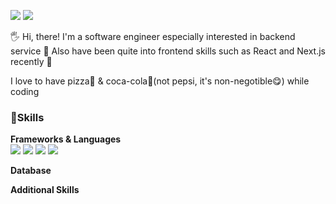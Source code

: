<!--
**Syl8n/syl8n** is a ✨ _special_ ✨ repository because its `README.md` (this file) appears on your GitHub profile.

Here are some ideas to get you started:

- 🔭 I’m currently working on ...
- 🌱 I’m currently learning ...
- 👯 I’m looking to collaborate on ...
- 🤔 I’m looking for help with ...
- 💬 Ask me about ...
- 📫 How to reach me: ...
- 😄 Pronouns: ...
- ⚡ Fun fact: ...
-->

<a href="https://velog.io/@yaaloo" target="_blank"><img src="https://img.shields.io/badge/Blog-20C997?style=flat-square&logo=Velog&logoColor=white"/></a>
<a href="mailto:magi8520@gmail.com" target="_blank"><img src="https://img.shields.io/badge/magi8520@gmail.com-EA4335?style=flat-square&logo=Gmail&logoColor=white"/></a>

🖐️ Hi, there! I'm a software engineer especially interested in backend service 🚀
Also have been quite into frontend skills such as React and Next.js recently 📍

I love to have pizza🍕 & coca-cola🥤(not pepsi, it's non-negotible😋) while coding

### 💪Skills

**Frameworks & Languages**<br>
<img src="https://img.shields.io/badge/Java-FF6600?style=flat-square&logo=coffeescript&logoColor=white"/>
<img src="https://img.shields.io/badge/Javascript-F7DF1E?style=flat-square&logo=javascript&logoColor=white"/>
<img src="https://img.shields.io/badge/Intellij-idea-000000?style=flat-square&logo=intellijidea&logoColor=white"/>
<img src="https://img.shields.io/badge/VS-Code-007ACC?style=flat-square&logo=visualstudiocode&logoColor=white"/>

**Database**

**Additional Skills**
